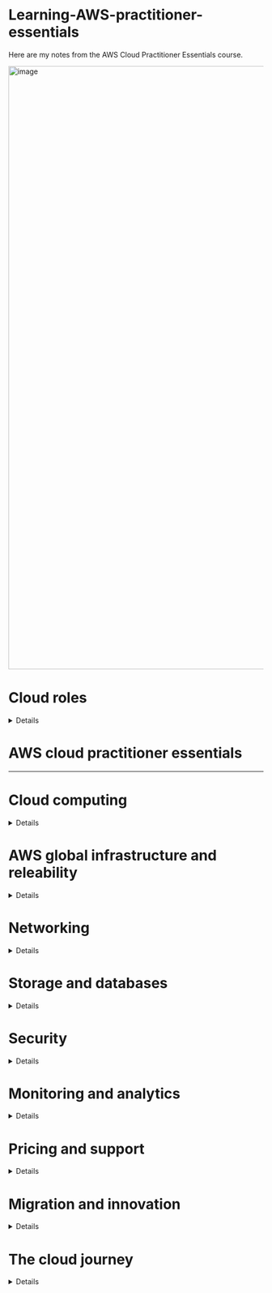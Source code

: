 
# Learning-AWS-practitioner-essentials

Here are my notes from the AWS Cloud Practitioner Essentials course.

<img width="1190" alt="image" src="https://github.com/CarolinaChavezDavid/learning-AWS-practitioner-essentials/assets/77591347/14e7103b-fc64-4a6f-b0a8-f9b6946541d5">

# Cloud roles

<details>
#### Traditional on-premises model:
highly manual
expensive equipment 
less than full capacity



  ##### Roles
  * IT solution Architect
  * 🟠 System Administrator: keeps servers operational, it handles the on-site hardware and infrastructure, Install, superto and mantain computer system and servers
  * 🟣 Network administrator: Desing, install, configurate, and maintain LAN and WAN
  * 🟣 Desktop administrator: Desploy, configure, secure, manage, and monitor devices and applications.
  * 🔵 Application administrator: Keep the organization´s applicaction up and running.
  * 🟠 Database administrator: Direct or perform installation and maintenance of databases in the IT enviroment.

> **_NOTE:_**  Many of the activities of the roles marked with 🟠 falls under AWS's responsability when a organization moves to the cloud. The roles marked with 🟣 🔵 might move into the AWS system operations and DevOps administrator roles respectively.
    
#### AWS Cloud Environment:
Increased development **speed**
Provide near-limitless **scale**
**Innovation** to shared responsabilities model, innovate with technologies such as advanced analytics, IoT and automation at scale
**Productivity** infrastructure, and security, automate compliance *AWS is responsible for security of the cloud and the customer is responsible for security in the cloud*
  ##### Roles
  * cloud architect: is the subject matter expert for the team. Is the tipical lateral move for an IT solution Architect
  * 🟣 AWS System Operation(SysOps):  It oversees the server, network and desktop teams
  * System Administrator: Must be proficient with configuration management and changes.
  * Security administrator
  * 🔵 Devops administrator: Build and operate fast and scalable workflows, implementing continous build, integration, deployment and infrastructure code. Must be proficient with programming scripting languages and also oversee database and developer teams.

</details>



# AWS cloud practitioner essentials



<hr />

# Cloud computing
 <details>
**The on-demand delivery of IT resources over the internet with pay-as-you-go pricing**


#### AWS servicing offer:
* Compute
* Storage
* Network Security
* Block chain
* Machine learning
* Artificial intelligence

<div align="center">
<img width="300" alt="image" src="https://github.com/CarolinaChavezDavid/learning-AWS-practitioner-essentials/assets/77591347/929b35aa-0b4d-4152-9a1a-76d48137d718">
</div


* **Client**: Can be a web browser or desktop application that a person interacts with to make requests to computer servers.
* **Server**: Can be services such as Amazon Elastic Compute Cloud (Amazon EC2), a type of virtual server.
* **Cloud Computing**:is the on-demand delivery of IT resources over the internet with pay-as-you-go pricing.

#### Cloud deployment models:
* **Cloud-Based deployment**: Run all parts of the application in the cloud, migrate existing applications to the cloud, design and build new applications in the cloud.
* **On-Premises deployment** (private cloud deployment): Deploy resources by using virtualization and resource management tools, Increase resource utilization by using application management and virtualization technologies.
* **Hybrid deployment**: Connect cloud-based resources to on-premises infrastructure, integrate cloud-based resources with legacy IT applications.



<div align="center">
  <img width="50" alt="image" src="https://github.com/CarolinaChavezDavid/learning-AWS-practitioner-essentials/assets/77591347/9b8758c7-f536-48fe-94f7-93da01b4aeda">
</div>

 ***<div align="center">Amazon elastic compute cloud (EC2)</div>***
 ***<div align="center">📙 Host traditional applications, full access to the OS</div>***
The AWS service provides access to virtual servers. It's highly flexible, cost-effective, and quick (secure, compute rezible capacity). AWS builds and secure the datacenters, puchase and install sesrvers, and the servers are online and ready to use.
With EC2 instances you are responsable for patching your instances when new software packages come out, setting up the scaling of those instances as well as ensuring that you've architected your solutions to be hosted in a highly available manner. 
* Multitenancy: sharing underlying hardware between virtual machines. is manage by AWS


### Amazon EC2 configuration:

**<div align="center">(🚀 Launch  🖥️  Conect  📧 Use )</div>**

🚀 Operating system: you can choose eaither Windows or Linux </br>
🚀 Aplication(s) server: Software running on the instance Internal buisiness apps, web apps, Data bases, thir-part applications...</br>
🚀 Instance type</br>
* Vertical Scaling: EC2 instances are also resizable. You might start with a small instance, realize the application you are running is starting to max out that server, and then you can give that instance more memory and more CPU.</br>
🚀Control over the Networking: Type of requests</br>

### Amazon EC2 types (families):
Each Amazon EC2 instance type is grouped under an instance family and optimized for certain types of tasks. Instance types offer varying combinations of CPU, memory, storage, and networking capacity, and give you the flexibility to choose the appropriate mix of resources for your applications.
* **General purpose instances:** Provide a balance of compute, memory, and networking resources (Application, gaming and backend services and small and medium databases)
* **Compute optimized instances:** Ideal for compute-bound applications that benefit from high-performance processors for instances processing workloads that require processing many transactions in a single group, batch procesing.
* **Memory optimized instances:** are designed to deliver fast performance for workloads that process large datasets in memory for instance workload that requires large amounts of data to be preloaded before running aplications (Ideal for high-performance databases)
* **Accelerated computing instances:** use hardware accelerator or coprocessors, to perform some functions more efficiently than possible in software running on CPUs for instance floating-point number calculations, graphic processing and data pattern matching (ideal for streaming)
* **Storage optimized instances:**  are designed for workloads that require high, sequential read and write access to large datasets on local storage. (Suitable for data warehousing applications)

### Purchase options:
+ **On-Demand:** Ideal for short-term, irregular workloads that cannot be interrupted. No upfront cost or minimum contract applies.
+ **Savings plans:** Reduce your compute costs by committing to a consistent amount of compute usage for a 1- or 3-year term. This term commitment results in savings of up to 72% over ON-Demand costs
+ **Reserved instances:** are ideal for workloads with flexible start and end times, or that can withstand interruptions. Contract lenght of 1 and 3 years.
+ **Spot instances:** workloads that can be interrupted
+ **Dedicated host:** are physical servers with Amazon EC2 instance capacity that are fully dedicated to your use.

### Scalability and Elasticity:
**Scalability** involves beginning with only the resources you need and designing your architecture to automatically respond to changing demand by scaling out or in. 
* **Amazon EC2 Auto Scaling:** This is a service provided for Amazon EC2 instances that allows the scaling process to happen automatically. Auto-scaling enables you to automatically add or remove Amazon EC2 instances in response to changing application demand.
  * **Dynamic scaling** responds to changing demand.
  * **Predictive scaling** automatically schedules the right number of Amazon EC2 instances based on predicted demand.
  * When configuring the size of an auto scaling group, you can set ***minimum capacity***, ***Desired capacity*** and ***Maximum capacity***

### Elastic Load Balancing:
Is the AWS service that automatically distributes incoming application traffic across multiple resources, such as Amazon EC2 instances. For example, if you have multiple Amazon EC2 instances, elastic load balancing distributes the workload across the multiple instances so that no single instance has to carry the bulk of it. 
Properly distribute traffic; high performance, cost-efficient, highly available, automatically scalable 

<div class="row" align="center">
    <img width="450" alt="image" src="https://github.com/CarolinaChavezDavid/learning-AWS-practitioner-essentials/assets/77591347/ee9834e8-4235-4c9e-87c0-3aa2ce7159f2">
</div>

### Messaging and queuing
* **Monolitic application** Tughtly coupled components. Applications are made of multiple components. The components communicate with each other to transmit data, fulfill requests, and keep the application running.
* **Microservices** Loosly coupled 

When designing applications on AWS, you can take a microservices approach with services and components that fulfill different functions. Two services facilitate application integration: Amazon Simple Notification Service (Amazon SNS) and Amazon Simple Queue Service (Amazon SQS).

* **Amazon SQS (Simple Queue Service)** is a message queuing service you can send, store and receive messages between software components at any volume
  * **Payload** Data contain within a message.
* **Amazon SNS (Simple Notification Service)**  is a publish/subscribe service. Using Amazon SNS topics, a publisher publishes messages to subscribers. 


<div align="center">
  <img width="50" alt="image" src="https://github.com/CarolinaChavezDavid/learning-AWS-practitioner-essentials/assets/77591347/904edb1c-1aee-4129-8db6-2bfe40ec9bac">
</div>

 ***<div align="center">Amazon Lambda</div>***
  ***<div align="center">📙 Host short running functions, Service-oriented applications, event driven applications, no provisioning or managing servers</div>***

 AWS Lambda is one serverless compute option. Lambda's a service that allows you to upload your code into what's called a Lambda function. Configure a trigger and from there, the service waits for the trigger. When the trigger is detected, the code is automatically run in a managed environment, an environment you do not need to worry too much about because it is automatically scalable, highly available and all of the maintenance in the environment itself is done by AWS.
 
* **Serverless** You cannot see or access the underlying infrastructure that are hosting your application, means that your code runs on servers, but you do not need to provision or manage these servers

> 💡 If you are looking to run Docker container-based workloads on AWS ( A ***container*** is standard way of package your code), you first need to choose your orchestration tool either **ECS** or **EKS**. Then you need to chose your platform. Do you want to run your containers on EC2 instances that you manage or in a serverless environment like AWS Fargate that is managed for you? 

<div align="center">
  <img width="50" alt="image" src="https://github.com/CarolinaChavezDavid/learning-AWS-practitioner-essentials/assets/77591347/1abf31d8-7157-4192-ad53-5bc728665eee">
</div>

 ***<div align="center">Amazon elastic Container Service (Amazon ECS)</div>***
 Is a highly scalable, high-performance container management system that enables you to run and scale containerized applications on AWS. 



<div align="center">
 <img width="50" alt="image" src="https://github.com/CarolinaChavezDavid/learning-AWS-practitioner-essentials/assets/77591347/d44dfbe1-bd43-49e5-8dba-65cc854ed048">
</div>

 ***<div align="center">Amazon Elastic Kubernates Service (Amazon EKS)</div>***
 Is a fully managed service that you can use to run Kubernetes on AWS. 

 <div align="center">
 <img width="50" alt="image" src="https://github.com/CarolinaChavezDavid/learning-AWS-practitioner-essentials/assets/77591347/e40ecf15-b8b5-48bf-9213-bf3fa149e7b5">
</div>

 ***<div align="center">Amazon Fargate</div>***
 is a serverless compute engine for containers. It works with both Amazon ECS and Amazon EKS. 
 
 </details>


     
 # AWS global infrastructure and releability

   <details>

Throughout the globe, AWS builds **Regions** ( are geographical isolated areaa that contains AWS resources) to be closest to where the business traffic demands. Locations like Paris, Tokyo, Sao Paulo, Dublin, Ohio. Inside each Region, we have multiple data centers that have all the compute, storage, and other services you need to run your applications
There's four business factors that go into choosing a region. 

   1. Compliance with data governance and legal requirements
   2. Proximity to the customer: Must avoid latency (The time it takes for data to be sent and received)
   3. Feature availability
   4. Pricing
      
#### Availavility zones
An Availability Zone is a single data center or a group of data centers within a Region. Availability Zones are located tens of miles apart from each other. This is close enough to have low latency (the time between when content requested and received) between availability zones. However, if a disaster occurs in one part of the Region, they are distant enough to reduce the chance that multiple Availability Zones are affected.

> ⭐ Planning for failure and deploying applications across multiple Availability Zones is an important part of building a resilient and highly available architecture.

<div align="center">
  <img width="800" alt="image" src="https://github.com/CarolinaChavezDavid/learning-AWS-practitioner-essentials/assets/77591347/9c9b2f5d-1289-41f7-92c8-33be0451598f">
</div>


#### Edge location
AWS Edge locations run **Amazon Cloudfront** (is a service that helps deliver data, video, applications, and APIs to customers around the world with low latency and high transfer speeds.) to help get content closer to your customers, no matter where they are in the world. An edge location is a site that Amazon CloudFront uses to store cached copies of your content closer to your customers for faster delivery. Amazon CloudFront is a CDN (Content delivery network)

>**How do I interact with these services** In AWS, everything is an API (Application Programing Interface) call.

#### Interacting with AWS servies - provisioning resources
* **AWS Management console:** web-based interface for accessing and managing AWS services, includes wizards and workflows that you can use to complete tasks in AWS services.
   * Test envieroments
   * View AWS bills
   * View monitoring
   * work with non-technical resources 
* **AWS Command Line interface (CLI):** Make API calls using the terminal on your machinne, is used to automate actions for AWS services and applications through scripts.
* **AWS Software Development Kits (SDKs):** Interact with AWS resources through varoius programming languages, enable you to develop AWS applications in supported programming languages.

* **AWS outspot:**  Extend AWS infrastructure and services to your on-premises data center.


other manage tools you can manage your AWS environment


<img width="50" alt="image" src="https://github.com/CarolinaChavezDavid/learning-AWS-practitioner-essentials/assets/77591347/06f49308-f227-4bd8-9268-320117cc0d5b">
   
**AWS Elastic Beanstalk**
is a service that helps you provision Amazon EC2-based environments. Instead of clicking around the console or writing multiple commands to build out your network, EC2 instances, scaling and Elastic Load Balancers, you can instead provide your application code and desired configurations to the AWS Elastic Beanstalk service, which then takes that information and builds out your environment for you.
Helps you to focus on your business application, not the infrastructure.
* Adjust capacity
* Load balancing
* Automatic scaling
* Application health monitoring

<img width="50" alt="image" src="https://github.com/CarolinaChavezDavid/learning-AWS-practitioner-essentials/assets/77591347/01ee8c6e-33f1-4805-90d8-85f3404c2324">
   
**AWS Cloud formation**
Infrastructure as code tool used to define. awide variety of AWS resources. Supoort storage, database, analytics, machine learning 

 </details>

# Networking

<details>
   
<div align="center">
<img width="50" alt="image" src="https://github.com/CarolinaChavezDavid/learning-AWS-practitioner-essentials/assets/77591347/9c3cc8c3-8b17-4bb6-90b4-523948c2f00e">
</div>

 ***<div align="center">Amazon Virtual Private Cloud (Amazon VPC)</div>***
is essentially your own private network in AWS. A VPC allows you to define your private IP range for your AWS resources, and you place things like EC2 instances and ELBs inside of your VPC. You place your resources into different **Subnets**; Subnets are chunks of IP addresses in your VPC that allow you to group resources together. Control if resources are either privately or publicly available. In a VPC, subnets can communicate with each other. For example, you might have an application that involves Amazon EC2 instances in a public subnet communicating with databases that are located in a private subnet.

*  **Subnets** A subnet is a section of a VPC in which you can group resources based on security or operational needs. Subnets can be public or private. 
   * **Public subnets** contain resources that need to be accessible by the public, such as an online store’s website.
   * **Private subnets** contain resources that should be accessible only through your private network, such as a database that contains customers’ personal information and order histories. 
* 🚪 **Internet Gateway** allow public traffic from the internet to access your VPC.
<div align="center">
  <img width="800" alt="image" src="https://github.com/CarolinaChavezDavid/learning-AWS-practitioner-essentials/assets/77591347/5a7aa22c-b80d-4fac-9452-82f663b5ceeb">
</div>

* 🔒 **Virutal Private Gateway** allows protected internet traffic to enter into the VPC. A virtual private gateway enables you to establish a virtual private network (VPN) connection between your VPC and a private network, such as an on-premises data center or internal corporate network. A virtual private gateway allows traffic into the VPC only if it is coming from an approved network.

<div align="center">
  <img width="800" alt="image" src="https://github.com/CarolinaChavezDavid/learning-AWS-practitioner-essentials/assets/77591347/f462a9d7-50f6-4ca0-951b-f562869c4ea2">
</div>

* <img width="20" alt="image" src="https://github.com/CarolinaChavezDavid/learning-AWS-practitioner-essentials/assets/77591347/18b534b4-70d9-45f1-befb-47cf6bbda098"> **AWS direct connect** Allows you to establish a completely private, dedicated fiber connection from your data center to AWS. You work with a Direct Connect partner in your area to establish this connection, AWS Direct Connect provides a physical line that connects your network to your AWS VPC

<div align="center">
  <img width="800" alt="image" src="https://github.com/CarolinaChavezDavid/learning-AWS-practitioner-essentials/assets/77591347/d18a040c-ad29-439c-9aef-05b8888e0f8c">
</div>


**Security group** is a virtual firewall that controls inbound and outbound traffic for an Amazon EC2 instance. By default, a security group denies all inbound traffic and allows all outbound traffic. You can add custom rules to configure which traffic should be allowed or denied.


| **Security group**                                          | **Network ACL**                                                      |
|-------------------------------------------------------------|----------------------------------------------------------------------|
| Stateful                                                    | Stateless                                                            |
| Intance level                                               | VPC level (getaway)                                                  |
| Default: denies all inbound traffic and allows all outbound | Default: It is stateless and allows all inbound and outbound traffic |
| exp:  door attendant building                               | exp: airport migration                                               |

#### Network traffic in a VPC
When a customer requests data from an application hosted in the AWS Cloud, this request is sent as a **packet**. A packet is a unit of data sent over the internet or a network. It enters into a VPC through an internet gateway. Before a packet can enter into a subnet or exit from a subnet, it checks for permissions. These permissions indicate who sent the packet and how the packet is trying to communicate with the resources in a subnet.
The VPC component that checks packet permissions for subnets is a **network access control list (ACL).**

**Network access control lists (ACLs)**: A network access control list (ACL) is a virtual firewall that controls inbound and outbound traffic at the subnet level.

<div align="center">
<img width="50" alt="image" src="https://github.com/CarolinaChavezDavid/learning-AWS-practitioner-essentials/assets/77591347/6c68c6a1-89d4-49ce-b772-373e03cc633f">
</div>

 ***<div align="center">Amazon Route 53</div>***
 is a DNS web service. It gives developers and businesses a reliable way to route end users to internet applications hosted in AWS. Another feature of Route 53 is the ability to manage the DNS records for domain names. You can register new domain names directly in Route 53. You can also transfer DNS records for existing domain names managed by other domain registrars. This enables you to manage all of your domain names within a single location.
 * **DNS (Domain Name System):** You can think of DNS as being the phone book of the internet. DNS resolution is the process of translating a domain name to an IP address.
<div align="center">
   <img width="800" alt="image" src="https://github.com/CarolinaChavezDavid/learning-AWS-practitioner-essentials/assets/77591347/57d0bf3d-98bf-44eb-82af-39af246cbecf">
</div>



**Routing policies**
* Latency-based routing
* Geolocation DNS
* Geoproximity routing
* Weighted round robin

<div align="center">
<img width="50" alt="image" src="https://github.com/CarolinaChavezDavid/learning-AWS-practitioner-essentials/assets/77591347/1a72d0e4-7b66-42e7-bac9-86b5a569d21e">
</div>

 ***<div align="center">Amazon Cloud front</div>***

is a content delivery service. It uses a network of edge locations to cache content and deliver it to customers all over the world.


 <div align="center">
 <img width="800" alt="image" src="https://github.com/CarolinaChavezDavid/learning-AWS-practitioner-essentials/assets/77591347/b5e9ea92-7b09-4fbf-b20f-3d6c135647f2">
</div>

</details>

# Storage and databases
<details>
   
* 🗃️ **Instance Store** is a block level storage volumes that behave like a physical drives, provides temporary storage for an Amazon EC2 instance, is physically attached to the host computer for an EC2 instance, therefore has the same lifespan ***When the instance is terminated, you lose any data in the instance store.***

> Amazon EC2 instances are virtual servers. If you start an instance from a stopped state, the instance might start on another host, where the previously used instance store volume does not exist.

<div align="center">
<img width="50" alt="image"src="https://github.com/CarolinaChavezDavid/learning-AWS-practitioner-essentials/assets/77591347/53ac9370-f6fb-4e8e-853d-1a73301dd4a6">
</div>

 ***<div align="center">Amazon Elastic Block Store (Amazon EBS)</div>***
  **<div align="center">Block storage</div>**

is a service that provides block-level storage volumes that you can use with Amazon EC2 instances. If you stop or terminate an Amazon EC2 instance, all the data on the attached EBS volume remains available.
you define configuration as volume size and type

> An Amazon EBS volume stores data in a single Availability Zone.

   * **Amazon EBS snapshots** Help you to take ***incremental backups*** of EBS volumes of data that needs to perssits. Incremetal means that only make backups of the block of data that has change since the last snapshot

<div align="center">
<img width="50" alt="image"src="https://github.com/CarolinaChavezDavid/learning-AWS-practitioner-essentials/assets/77591347/d21a420d-4c8b-41d2-938f-e09bfb5d3488">
</div>

 ***<div align="center">Amazon Simple Storage Service (Amazon S3)</div>***
  **<div align="center">Object storage</div>**

 is a service that provides object-level storage. Amazon S3 stores data as objects in buckets. Amazon S3 offers unlimited storage space. The maximum file size for an object in Amazon S3 is 5 TB. You can also use the Amazon S3 versioning feature to track changes to your objects over time.
 
In **object storage**, each object consists of data (image, video, text document, or any other type of file), metadata (information about what the data is, how it is used, the object size, and so on), and a key (unique identifier).

 > ⚠️ When a file in object storage is modified, the entire object is updated.

* **Amazon S3 storage classes** you can select an Amazon S3 storage class considering How often you plan to retrieve your data, How available you need your data to be.


| Amazon S3 class | Characteristics |  Applicability considerations |
|:---:|:---:|:---:|
| Amazon S3 Standard | * Designed for frequently accessed data<br>* Stores data in a minimum of three Availability Zones<br>▪️ has a higher cost than other storage classes intended for <br>infrequently accessed data and archival storage. | ▪️ websites, content distribution, and data analytics |
| Amazon S3 <br>Standard-Infrequent Access (S3 Standard-IA) | ▪️ Ideal for infrequently accessed data<br>* Similar to Amazon S3 Standard but has a lower storage price <br>and higher retrieval price | ▪️ it automatically moves it to the infrequent or frequent access tier, <br>according to the access days |
| Amazon S3 <br>One zone-infrequent Access (S3 one Zone IA) | ▪️ Stores data in a single Availability Zone<br>* Has a lower storage price than Amazon S3 Standard-IA | *You want to save costs on storage.<br>*You can easily reproduce your data in the event of an <br>Availability Zone failure. |
| Amazon S3 <br>Intelligent-Tiering | ▪️ Ideal for data with unknown or changing access patterns<br>▪️ Requires a small monthly monitoring and automation fee per object |  |
| Amazon S3 <br>Glacier Instant Retrieval | ▪️  Works well for archived data that requires immediate access<br>▪️ Can retrieve objects within a few milliseconds |  |
| Amazon S3 <br>Glacier Flexible Retrieval | ▪️  Low-cost storage designed for data archiving<br>▪️ Able to retrieve objects within a few minutes to hours | ▪️ storage class to store archived customer records or older <br>photos and video files. |
| Amazon S3 <br>Glacier Deep Archive | ▪️ Lowest-cost object storage class ideal for archiving<br>▪️ Able to retrieve objects within 12 to 48 hours |  |
| Amazon S3 <br>Outposts | ▪️ Creates S3 buckets on Amazon S3 Outposts<br>* Makes it easier to retrieve, store, and access data on AWS Outposts | ▪️ delivers object storage to your on-premises AWS Outposts environment.<br>▪️ It works well for workloads with local data residency requirements <br>that must satisfy demanding performance needs by keeping data close to <br>on-premises applications. |

> In the Amazon S3 Intelligent-Tiering storage class, Amazon S3 monitors objects’ access patterns. If you haven’t accessed an object for 30 consecutive days, Amazon S3 automatically moves it to the infrequent access tier, Amazon S3 Standard-IA. If you access an object in the infrequent access tier, Amazon S3 automatically moves it to the frequent access tier, Amazon S3 Standard.


<div align="center">
<img width="1000" alt="image" src="https://github.com/CarolinaChavezDavid/learning-AWS-practitioner-essentials/assets/77591347/079d47ba-c50a-4e6f-b458-3b6b7fea5c32">
</div>

<div align="center">
<img width="50" alt="image"src="https://github.com/CarolinaChavezDavid/learning-AWS-practitioner-essentials/assets/77591347/3ff8318c-7955-42fb-ac6c-4e9152b1be53">
</div>

 ***<div align="center">Amazon Elastic File System (Amazon EFS)</div>***
 **<div align="center">File storage</div>**

Is a scalable file system used with AWS Cloud services and on-premises resources. As you add and remove files, Amazon EFS grows and shrinks automatically. It can scale on demand to petabytes without disrupting applications.

 In **file storage**, multiple clients (such as users, applications, servers, and so on) can access data that is stored in shared file folders. is ideal for use cases in which a large number of services and resources need to access the same data at the same time.

 > Amazon EFS is a regional service. It stores data in and across multiple Availability Zones.

<div align="center">
<img width="50" alt="image"src="https://github.com/CarolinaChavezDavid/learning-AWS-practitioner-essentials/assets/77591347/e43e0c1f-9072-499c-b950-93108b1bcbaf">
</div>

 ***<div align="center">Amazon Relational Database Service (Amazon RDS)</div>***

 Is a service that enables you to run relational databases in the AWS Cloud. Amazon RDS is a managed service that automates tasks such as hardware provisioning, database setup, patching, and backups.

 * **Amazon RDS database engines**
   * PostgreSQL
   * MySQL
   * MariaDB
   * Oracle Database
   * Microsoft SQL Server
   * <img width="20" alt="image" src="https://github.com/CarolinaChavezDavid/learning-AWS-practitioner-essentials/assets/77591347/fde6a3dc-451b-413c-90e0-ac7a2ad94923"> **Amazon Aurora** is an enterprise-class relational database. It is compatible with MySQL and PostgreSQL relational databases. It is up to five times faster than standard MySQL databases and up to three times faster than standard PostgreSQL databases. Amazon Aurora helps to reduce your database costs by reducing unnecessary input/output (I/O) operations, while ensuring that your database resources remain reliable and available.  Consider Amazon Aurora if your workloads require high availability. It replicates six copies of your data across three Availability Zones and continuously backs up your data to Amazon S3.

<div align="center">
<img width="50" alt="image"src="https://github.com/CarolinaChavezDavid/learning-AWS-practitioner-essentials/assets/77591347/192b3f6c-cd76-486b-b393-92bb71032901">
</div>
 
***<div align="center">Amazon DynamoDB</div>***
Is a key-value database service. It delivers single-digit millisecond performance at any scale. is serverless, which means that you do not have to provision, patch, or manage servers. You also do not have to install, maintain, or operate software. As the size of your database shrinks or grows, DynamoDB automatically scales to adjust for changes in capacity while maintaining consistent performance. This makes it a suitable choice for use cases that require high performance while scaling.

<div align="center">
<img width="1000" alt="image" src="https://github.com/CarolinaChavezDavid/learning-AWS-practitioner-essentials/assets/77591347/50512248-ef38-49ec-bd6d-facfac31d7f3">
</div>

<div align="center">
<img width="50" alt="image"src="https://github.com/CarolinaChavezDavid/learning-AWS-practitioner-essentials/assets/77591347/55c93cc8-916e-4b20-b454-b33e96cf5718">
</div>

 ***<div align="center">Amazon Redshift</div>***
  **<div align="center">Data Warehouse</div>**
is a data warehousing service that you can use for big data analytics. It offers the ability to collect data from many sources and helps you to understand relationships and trends across your data.

<div align="center">
<img width="50" alt="image"src="https://github.com/CarolinaChavezDavid/learning-AWS-practitioner-essentials/assets/77591347/382dc1de-f512-44bf-baba-c5eff58725c0">
</div>

 ***<div align="center">AWS Database Migration Service (AWS DMS)</div>***

enables you to migrate relational databases, nonrelational databases, and other types of data stores. With AWS DMS, you move data between a source database and a target database. The source and target databases can be of the same type or different types. During the migration, your source database remains operational, reducing downtime for any applications that rely on the database. There could be homogeneos or hetereogeneous migration. Other use cases:
   * Development and test database migrations
   * Database consolidation:  Combining several databases into a single database
   * Continuous replication

### Other services
* <img width="30" alt="image" src="https://github.com/CarolinaChavezDavid/learning-AWS-practitioner-essentials/assets/77591347/e194eede-5655-4ab9-a82e-ed7a82f1b485"> **Amazon DocumentDB**  is a document database service that supports MongoDB workloads. (MongoDB is a document database program.)
* <img width="30" alt="image" src="https://github.com/CarolinaChavezDavid/learning-AWS-practitioner-essentials/assets/77591347/fa097690-5649-4056-b4d8-93de15aeede1"> **Amazon Neptune**  is a graph database service to build and run applications that work with highly connected datasets, such as recommendation engines, fraud detection, and knowledge graphs
* <img width="30" alt="image" src="https://github.com/CarolinaChavezDavid/learning-AWS-practitioner-essentials/assets/77591347/b3048b47-7ce1-449b-a05b-b7d6cb8d3ee1"> **Amazon Quantum Ledger Database (Amazon QLDB)**  is a ledger database service to review a complete history of all the changes that have been made to your application data.
* <img width="30" alt="image" src="https://github.com/CarolinaChavezDavid/learning-AWS-practitioner-essentials/assets/77591347/718efab0-8f7e-491e-b19c-e84fac227e66"> **Amazon Managed Blockchain** is a service that you can use to create and manage blockchain networks with open-source frameworks. Blockchain is a distributed ledger system that lets multiple parties run transactions and share data without a central authority.
* <img width="30" alt="image" src="https://github.com/CarolinaChavezDavid/learning-AWS-practitioner-essentials/assets/77591347/3083bb74-3978-46af-a25f-4863560abd6d"> **Amazon ElastiCache** is a service that adds caching layers on top of your databases to help improve the read times of common requests. It supports two types of data stores: Redis and Memcached.
* <img width="30" alt="image" src="https://github.com/CarolinaChavezDavid/learning-AWS-practitioner-essentials/assets/77591347/4e682c4d-6d97-4e54-992a-8bedaeb9decc"> **Amazon DynamoDB Accelerator (DAX)** is an in-memory cache for DynamoDB. It helps improve response times from single-digit milliseconds to microseconds.

</details>

# Security

<details>

### Share respoonsability model
* **Costumer responsability**: "security in the cloud”, Customers are responsible for the security of everything that they create and put in the AWS Cloud.
* **AWS responsability**: "security of the cloud”, AWS operates, manages, and controls the components at all layers of infrastructure. This includes areas such as the host operating system, the virtualization layer, and even the physical security of the data centers from which services operate. 

<div align="center">
<img width="1000" alt="image" src="https://github.com/CarolinaChavezDavid/learning-AWS-practitioner-essentials/assets/77591347/bfea094c-bb09-465a-9fab-0c0043d815fd">
</div>


<div align="center">
<img width="50" alt="image"src="https://github.com/CarolinaChavezDavid/learning-AWS-practitioner-essentials/assets/77591347/034303f6-4da1-4b5c-8b83-234e03efaa03">
</div>

 ***<div align="center">AWS Identity and Access Management</div>***

 IAM enables you to manage access to AWS services and resources securely.

* **IAM users, groups, and roles**
    * **AWS account root user**

<div align="center">
<img width="700" alt="image"src="https://github.com/CarolinaChavezDavid/learning-AWS-practitioner-essentials/assets/77591347/6e6a4dcb-e07c-4bba-8a2a-1b64952d689a">
</div>

***Do not use the root user for everyday tasks.*** 
   * **IAM users** it's an identity that you create in AWS. It represents the person or application that interacts with AWS services and resources. It consists of a name and credentials. By default, when you create a new IAM user in AWS, it has no permissions associated with it. you must grant the IAM user the necessary permissions.
     
* **IAM policies** it's a document that allows or denies permissions to AWS services and resources.

<div align="center">
  <img width="300" alt="image" src="https://github.com/CarolinaChavezDavid/learning-AWS-practitioner-essentials/assets/77591347/5ece4b17-2930-4129-95e6-0dded6267a5e">

</div>

* **IAM groups**  it's a collection of IAM users. When you assign an IAM policy to a group, all users in the group are granted permissions specified by the policy.
* **IAM groups** it's an identity that you can assume to gain temporary access to permissions. Before an IAM user, application, or service can assume an IAM role, they must be granted permissions to switch to the role. When someone assumes an IAM role, they abandon all previous permissions that they had under a previous role and assume the permissions of the new role.  
* **Multi-factor authentication** extra layer of security

### AWS Organizations
You can use AWS Organizations to consolidate and manage multiple AWS accounts within a central location.When you create an organization, AWS Organizations automatically creates a root, which is the parent container for all the accounts in your organization. In AWS Organizations, you can centrally control permissions for the accounts in your organization by using service control policies (SCPs). **SCPs** enable you to place restrictions on the AWS services, resources, and individual API actions that users and roles in each account can access.
The default maximum number of accounts allowed for an organization is 4, but you can contact AWS Support to increase your quota, if needed.

* **Organizational units** In AWS Organizations, you can group accounts into organizational units (OUs) to make it easier to manage accounts with similar business or security requirements you can apply service control policies (SCPs) to the organization root, an individual member account, or an OU. 

### compliance

* **AWS Artifact** it's a service that provides on-demand access to AWS security and compliance reports and select online agreements.
  * **AWS Artifact Agreements** you can review, accept, and manage agreements for an individual account and for all your accounts in AWS Organizations. Different types of agreements are offered to address the needs of customers who are subject to specific regulations, such as the Health Insurance Portability and Accountability Act (HIPAA).
  * **AWS Artifact Reports** provide compliance reports from third-party auditors. These auditors have tested and verified that AWS is compliant with a variety of global, regional, and industry-specific security standards and regulations. AWS Artifact Reports remains up to date with the latest reports released.

  ### Denial-of-service attacks

it'ss a deliberate attempt to make a website or application unavailable to users.
* **Distributed denial-of-service attacks** In a distributed denial-of-service (DDoS) attack, multiple sources are used to start an attack that aims to make a website or application unavailable. This can come from a group of attackers, or even a single attacker. The single attacker can use multiple infected computers (also known as “bots”) to send excessive traffic to a website or application.

<div align="center">
<img width="50" alt="image" src="https://github.com/CarolinaChavezDavid/learning-AWS-practitioner-essentials/assets/77591347/e8f8b676-5054-4a18-ac2f-696bd1d2b62d">
</div>

 ***<div align="center">AWS Shield</div>***
 
* **AWS Shield Standard** automatically protects all AWS customers at no cost. It protects your AWS resources from the most common, frequently occurring types of DDoS attacks. uses a variety of analysis techniques to detect malicious traffic in real time and automatically mitigates it. 
* **AWS Artifact Reports** is a paid service that provides detailed attack diagnostics and the ability to detect and mitigate sophisticated DDoS attacks. It also integrates with other services such as Amazon CloudFront, Amazon Route 53, and Elastic Load Balancing. Additionally, you can integrate AWS Shield with AWS WAF by writing custom rules to mitigate complex DDoS attacks.

  <div align="center">
<img width="50" alt="image" src="https://github.com/CarolinaChavezDavid/learning-AWS-practitioner-essentials/assets/77591347/60fc59f9-2900-4b8a-9eab-082043614615">
</div>

 ***<div align="center">AWS Key Management Service (AWS KMS)</div>***
it enables you to perform encryption operations through the use of cryptographic keys. A cryptographic key is a random string of digits used for locking (encrypting) and unlocking (decrypting) data. You can use AWS KMS to create, manage, and use cryptographic keys. You can also control the use of keys across a wide range of services and in your applications.

 <div align="center">
<img width="50" alt="image" src="https://github.com/CarolinaChavezDavid/learning-AWS-practitioner-essentials/assets/77591347/09acd862-dd08-478f-8680-3fa6f5fd83ba">
</div>

 ***<div align="center">AWS WAF</div>***
 it's a web application firewall that lets you monitor network requests that come into your web applications. 

AWS WAF works together with Amazon CloudFront and an Application Load Balancer. Recall the network access control lists that you learned about in an earlier module. AWS WAF works in a similar way to block or allow traffic. However, it does this by using a web access control list (ACL) to protect your AWS resources. 


 <div align="center">
<img width="50" alt="image" src="https://github.com/CarolinaChavezDavid/learning-AWS-practitioner-essentials/assets/77591347/e1373d65-4de1-4506-bcce-85ccdb843f5c">
</div>

 ***<div align="center">Amazon inspector</div>***
 Amazon Inspector helps to improve the security and compliance of applications by running automated security assessments. It checks applications for security vulnerabilities and deviations from security best practices, such as open access to Amazon EC2 instances and installations of vulnerable software versions.

 
 <div align="center">
<img width="50" alt="image" src="https://github.com/CarolinaChavezDavid/learning-AWS-practitioner-essentials/assets/77591347/3591f914-ad18-4c7b-bfe0-31b947b571c1">
</div>

 ***<div align="center">Amazon GuardDuty</div>***
 is a service that provides intelligent threat detection for your AWS infrastructure and resources. It identifies threats by continuously monitoring the network activity and account behavior within your AWS environment.
 
 </details>

 # Monitoring and analytics

  <details>

  <div align="center">
<img width="50" alt="image" src="https://github.com/CarolinaChavezDavid/learning-AWS-practitioner-essentials/assets/77591347/751f4a27-1e34-48bb-9487-58841944ad10">
</div>


 ***<div align="center">Amazon CloudWatch</div>***

  it's a web service that enables you to monitor and manage various metrics and configure alarm actions based on data from those metrics. CloudWatch uses metrics to represent the data points for your resources. AWS services send metrics to CloudWatch. CloudWatch then uses these metrics to create graphs automatically that show how performance has changed over time

<div align="center">
<img width="50" alt="image" src="https://github.com/CarolinaChavezDavid/learning-AWS-practitioner-essentials/assets/77591347/a3ed7e94-2a97-47e6-9ec3-f3c8606b0be5">
</div>

 ***<div align="center">AWS CloudTrail</div>***
 records API calls for your account. The recorded information includes the identity of the API caller, the time of the API call, the source IP address of the API caller, and more. You can think of CloudTrail as a “trail” of breadcrumbs (or a log of actions) that someone has left behind them.
 * **CloudTrail Insights** his optional feature allows CloudTrail to automatically detect unusual API activities in your AWS account.

<div align="center">
<img width="50" alt="image" src="https://github.com/CarolinaChavezDavid/learning-AWS-practitioner-essentials/assets/77591347/91416f85-b2c9-456b-a9c4-d4e20b83c930">
</div>

***<div align="center">AWS Trusted advisor</div>***
 is a web service that inspects your AWS environment and provides real-time recommendations in accordance with AWS best practices. he inspection includes security checks, such as Amazon S3 buckets with open access permissions.

 <div align="center">
 <img width="1000" alt="image" src="https://github.com/CarolinaChavezDavid/learning-AWS-practitioner-essentials/assets/77591347/ee16672a-6cc4-4899-84cb-e15f4e0d18e5">
</div>


* The **Fault Tolerance** category includes checks to help you improve your applications’ availability and redundancy.
* The **Security category** includes checks that help you to review your permissions and identify which AWS security features to enable.
* The **Cost Optimization** category includes checks for unused or idle resources that could be eliminated and provide cost savings.
  
 </details>

  # Pricing and support

<details>

### Free tier
   Enables you to begin using certain services without having to worry about incurring costs for the specified period. 
   * **Always free** These offers do not expire and are available to all AWS customers. For example, AWS Lambda allows 1 million free requests and up to 3.2 million seconds of compute time per month. Amazon DynamoDB allows 25 GB of free storage per month.
   * **12 months free** These offers are free for 12 months following your initial sign-up date to AWS. Examples include specific amounts of Amazon S3 Standard Storage, thresholds for monthly hours of Amazon EC2 compute time, and amounts of Amazon CloudFront data transfer out.
   * **Trials** Short-term free trial offers start from the date you activate a particular service. The length of each trial might vary by number of days or the amount of usage in the service.
For example, Amazon Inspector offers a 90-day free trial. Amazon Lightsail (a service that enables you to run virtual private servers) offers 750 free hours of usage over a 30-day period.

### AWS pricing
   * **Pay for what you use** For each service, you pay for exactly the amount of resources that you actually use, without requiring long-term contracts or complex licensing. .
   * **Pay less when you reserve** Some services offer reservation options that provide a significant discount compared to On-Demand Instance pricing.
For example, suppose that your company is using Amazon EC2 instances for a workload that needs to run continuously. You might choose to run this workload on Amazon EC2 Instance Savings Plans, because the plan allows you to save up to 72% over the equivalent On-Demand Instance capacity. A Compute Savings Plan offers lower compute costs in exchange for committing to a consistent amount of usage over a 1-year or 3-year term. 
   * **Pay less with volume-based discounts when you use more** Some services offer tiered pricing, so the per-unit cost is incrementally lower with increased usage.
For example, the more Amazon S3 storage space you use, the less you pay for it per GB.

### AWS pricing
You can create budgets to plan your service usage, service costs, and instance reservations. The information in AWS Budgets updates three times a day. This helps you to accurately determine how close your usage is to your budgeted amounts or to the AWS Free Tier limits. In AWS Budgets, you can also set custom alerts when your usage exceeds (or is forecasted to exceed) the budgeted amount.

### AWS cost explorer
is a tool that enables you to visualize, understand, and manage your AWS costs and usage over time. AWS Cost Explorer includes a default report of the costs and usage for your top five cost-accruing AWS services. You can apply custom filters and groups to analyze your data. For example, you can view resource usage at the hourly level.

### AWS Support

AWS offers four different Support plans to help you troubleshoot issues, lower costs, and efficiently use AWS services.. 
   * **Basic Support** is free for all AWS customers. It includes access to whitepapers, documentation, and support communities. With Basic Support, you can also contact AWS for billing questions and service limit increases. With Basic Support, you have access to a limited selection of AWS Trusted Advisor checks. Additionally, you can use the AWS Personal Health Dashboard, a tool that provides alerts and remediation guidance when AWS is experiencing events that may affect you. 
   * **Developer support**
      * Best practice guidance
      * Client-side diagnostic tools
      * Building-block architecture support, which consists of guidance for how to use AWS offerings, features, and services together
   * **Business Support**
      * Use-case guidance to identify AWS offerings, features, and services that can best support your specific needs
      * All AWS Trusted Advisor checks
      * Limited support for third-party software, such as common operating systems and application stack components
   * **Enterprise On-Ramp Support**
      * A pool of Technical Account Managers to provide proactive guidance and coordinate access to programs and AWS experts
        * Consultative review and architecture guidance (one per year)
        * Infrastructure Event Management support (one per year)
        * Support automation workflows
        * 30 minutes or less response time for business-critical issues
      * A Cost Optimization workshop (one per year)
      * A Concierge support team for billing and account assistance
      * Tools to monitor costs and performance through Trusted Advisor and Health API/Dashboard
   * **Enterprise Support**
      * A designated Technical Account Manager to provide proactive guidance and coordinate access to programs and AWS experts
        * Consultative review and architecture guidance 
        * Infrastructure Event Management support
        * Cost Optimization Workshop and tools
        * Support automation workflows
        * 15 minutes or less response time for business-critical issues
      * A Concierge support team for billing and account assistance
      * Training and Game Days to drive innovatio
      * Tools to monitor costs and performance through Trusted Advisor and Health API/Dashboard
    
**Technical Account Manager (TAM)**
The TAM is your primary point of contact at AWS. If your company subscribes to Enterprise Support or Enterprise On-Ramp, your TAM educates, empowers, and evolves your cloud journey across the full range of AWS services. TAMs provide expert engineering guidance, help you design solutions that efficiently integrate AWS services, assist with cost-effective and resilient architectures, and provide direct access to AWS programs and a broad community of experts

### AWS Marketplace
is a digital catalog that includes thousands of software listings from independent software vendors. You can use AWS Marketplace to find, test, and buy software that runs on AWS. 

<div align="center">
<img width="812" alt="image" src="https://github.com/CarolinaChavezDavid/learning-AWS-practitioner-essentials/assets/77591347/bf0ac97b-057e-4199-bd14-c65335b14c34">
</div>

</details>


# Migration and innovation

<details>

   ###  AWS Cloud Adoption Framework (AWS CAF)
organizes guidance into six areas of focus, called Perspectives. Each Perspective addresses distinct responsibilities. The planning process helps the right people across the organization prepare for the changes ahead.

* **Business Perspective** ensures that IT aligns with business needs and that IT investments link to key business results. helps you to move from a model that separates business and IT strategies into a business model that integrates IT strategy. commons roles:
   * Business managers
   * Finance managers
   * Budget owners
   * Strategy stakeholders
* **People Perspective** supports development of an organization-wide change management strategy for successful cloud adoption.
   * Human resources
   * Staffing
   * People managers
* **Governance Perspective** focuses on the skills and processes to align IT strategy with business strategy. This ensures that you maximize the business value and minimize risks. helps to understand how to update the staff skills and processes necessary to ensure business governance in the cloud. Manage and measure cloud investments to evaluate business outcomes.
   * Chief Information Officer (CIO)
   * Program managers
   * Enterprise architects
   * Business analysts
   * Portfolio managers
* **Platform Perspective**  includes principles and patterns for implementing new solutions on the cloud, and migrating on-premises workloads to the cloud.
   * Chief Technology Officer (CTO)
   * IT managers
   * Solutions architects
* **Security Perspective** ensures that the organization meets security objectives for visibility, auditability, control, and agility. helps you structure the selection and implementation of permission
   * Chief Information Security Officer (CISO)
   * IT security managers
   * IT security analysts
* **Operations Perspective**  helps you to enable, run, use, operate, and recover IT workloads to the level agreed upon with your business stakeholders. Define how day-to-day, quarter-to-quarter, and year-to-year business is conducted. Align with and support the operations of the business. The AWS CAF helps these stakeholders define current operating procedures and identify the process changes and training needed to implement successful cloud adoption.
   * IT operations managers
   * IT support managers
 
### Strategies for migration

| **Rehosting** | also known as “lift-and-shift” involves moving applications without changes |
|:---:|:---:|
| **Replatforming** | also known as “lift, tinker, and shift,” involves making a few cloud optimizations to realize a tangible benefit. <br>Optimization is achieved without changing the core architecture of the application |
| **Refactoring** | also known as re-architecting, involves reimagining how an application is architected and developed by using cloud-native features |
| **Repurchasing** | involves moving from a traditional license to a software-as-a-service model. |
| **Retaining** | consists of keeping applications that are critical for the business in the source environment |
| **Retiring** | is the process of removing applications that are no longer needed |

### AWS snow family
It's a collection of physical devices that help to physically transport up to exabytes of data into and out of AWS. 
<div align="center">
<img width="500" alt="image" src="https://github.com/CarolinaChavezDavid/learning-AWS-practitioner-essentials/assets/77591347/ddc2dc4f-9f86-4a70-8ef5-befeeef93c60">
</div>

* **AWS Snowcone** is a small, rugged, and secure edge computing and data transfer device. It features 2 CPUs, 4 GB of memory, and 8 TB of usable storage.
* **AWS Snowball**
   * **Snowball Edge Storage Optimized** devices are well suited for large-scale data migrations and recurring transfer workflows, in addition to local computing with higher capacity needs. 
      * Storage: 80 TB of hard disk drive (HDD) capacity for block volumes and Amazon S3 compatible object storage, and 1 TB of SATA solid state drive (SSD) for block volumes. 
      * Compute: 40 vCPUs, and 80 GiB of memory to support Amazon EC2 sbe1 instances (equivalent to C5).
   * **Snowball Edge Compute Optimized** provides powerful computing resources for use cases such as machine learning, full motion video analysis, analytics, and local computing stacks. 
      * Storage: 42-TB usable HDD capacity for Amazon S3 compatible object storage or Amazon EBS compatible block volumes and 7.68 TB of usable NVMe SSD capacity for Amazon EBS compatible block volumes. 
      * Compute: 52 vCPUs, 208 GiB of memory, and an optional NVIDIA Tesla V100 GPU. Devices run Amazon EC2 sbe-c and sbe-g instances, which are equivalent to C5, M5a, G3, and P3 instances.
* **AWS Snowmobile** is an exabyte-scale data transfer service used to move large amounts of data to AWS. You can transfer up to 100 petabytes of data per Snowmobile, a 45-foot long ruggedized shipping container, pulled by a semi trailer truck.

* **Amazon SageMaker**, you can quickly and easily begin working on machine learning projects. You do not need to follow the traditional process of manually bringing together separate tools and workflows.
* **Amazon Textract** is a machine learning service that automatically extracts text and data from scanned documents.
* **Amazon Lex** is a service that enables you to build conversational interfaces using voice and text.
* **AWS DeepRacer** is an autonomous 1/18 scale race car that you can use to test reinforcement learning models.
* **Argumented AI** Amazon Augmented AI (Amazon A2I) provides built-in human review workflows for common machine learning use cases, such as content moderation and text extraction from documents. With Amazon A2I, you can also create your own workflows for machine learning models built on Amazon SageMaker or any other tools.



</details>


# The cloud journey

<details>

   ### The AWS well-architected framework

   helps you understand how to design and operate reliable, secure, efficient, and cost-effective systems in the AWS Cloud.

<div align="center">
<img width="500" alt="image" src="https://github.com/CarolinaChavezDavid/learning-AWS-practitioner-essentials/assets/77591347/c8bae68b-36a3-473e-bc52-c905185f67c2">
</div>

The Well-Architected Framework is based on six pillars: 

* **Operational excellence** is the ability to run and monitor systems to deliver business value and to continually improve supporting processes and procedures (operations as code, annotating documentation, anticipating failure, and frequently making small, reversible changes. The ability to run workloads effectively and gain insights into their operations
* **Security**  is the ability to protect information, systems, and assets while delivering business value through risk assessments and mitigation strategies. 
When considering the security of your architecture, apply these best practices:
   * Automate security best practices when possible.
   * Apply security at all layers.
   * Protect data in transit and at rest.
* **Reliability** the ability of a workload to consistently and correctly perform its intended functions
   * Recover from infrastructure or service disruptions
   * Dynamically acquire computing resources to meet demand
   * Mitigate disruptions such as misconfigurations or transient network issues
Reliability includes testing recovery procedures, scaling horizontally to increase aggregate system availability, and automatically recovering from failure.
* **Performance efficiency** is the ability to use computing resources efficiently to meet system requirements and to maintain that efficiency as demand changes and technologies evolve. (Evaluating the performance efficiency of your architecture includes experimenting more often, using serverless architectures, and designing systems to be able to go global in minutes.
* **Cost optimization** is the ability to run systems to deliver business value at the lowest price point. Cost optimization includes adopting a consumption model, analyzing and attributing expenditure, and using managed services to reduce the cost of ownership.
* **Sustainability** is the ability to continually improve sustainability impacts by reducing energy consumption and increasing efficiency across all components of a workload by maximizing the benefits from the provisioned resources and minimizing the total resources required.
To facilitate good design for sustainability:
   * Understand your impact
   * Establish sustainability goals
   * Maximize utilization
   * Anticipate and adopt new, more efficient hardware and software offerings
   * Use managed services
   * Reduce the downstream impact of your cloud workloads

  ### Advantage of cloud computing
* **Trade upfront expense for variable expense**
Upfront expenses include data centers, physical servers, and other resources that you would need to invest in before using computing resources. 
Instead of investing heavily in data centers and servers before you know how you’re going to use them, you can pay only when you consume computing resources.
* **Benefit from massive economies of scale**
By using cloud computing, you can achieve a lower variable cost than you can get on your own. 
Because usage from hundreds of thousands of customers aggregates in the cloud, providers such as AWS can achieve higher economies of scale. Economies of scale translate into lower pay-as-you-go prices.
* **Stop guessing capacity.**
With cloud computing, you don’t have to predict how much infrastructure capacity you will need before deploying an application. 
For example, you can launch Amazon Elastic Compute Cloud (Amazon EC2) instances when needed and pay only for the compute time you use. Instead of paying for resources that are unused or dealing with limited capacity, you can access only the capacity that you need, and scale in or out in response to demand. 
* **Increase speed and agility.**
The flexibility of cloud computing makes it easier for you to develop and deploy applications.
This flexibility also provides your development teams with more time to experiment and innovate.
* **Stop spending money running and maintaining data center**
Cloud computing in data centers often requires you to spend more money and time managing infrastructure and servers. 
A benefit of cloud computing is the ability to focus less on these tasks and more on your applications and customers.
* **Go global in minutes.**
The AWS Cloud global footprint enables you to quickly deploy applications to customers around the world, while providing them with low latency.
   
</details>

